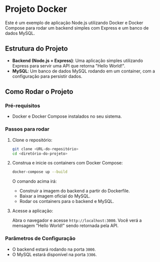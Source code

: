 # Projeto Docker

Este é um exemplo de aplicação Node.js utilizando Docker e Docker Compose para rodar um backend simples com Express e um banco de dados MySQL.

## Estrutura do Projeto

- **Backend (Node.js + Express)**: Uma aplicação simples utilizando Express para servir uma API que retorna "Hello World!".
- **MySQL**: Um banco de dados MySQL rodando em um container, com a configuração para persistir dados.

## Como Rodar o Projeto

### Pré-requisitos

- Docker e Docker Compose instalados no seu sistema.

### Passos para rodar

1. Clone o repositório:

    ```bash
    git clone <URL-do-repositório>
    cd <diretório-do-projeto>
    ```

2. Construa e inicie os containers com Docker Compose:

    ```bash
    docker-compose up --build
    ```

    O comando acima irá:
    - Construir a imagem do backend a partir do Dockerfile.
    - Baixar a imagem oficial do MySQL.
    - Rodar os containers para o backend e MySQL.

3. Acesse a aplicação:

    Abra o navegador e acesse `http://localhost:3000`. Você verá a mensagem "Hello World!" sendo retornada pela API.

### Parâmetros de Configuração

- O backend estará rodando na porta `3000`.
- O MySQL estará disponível na porta `3306`.
